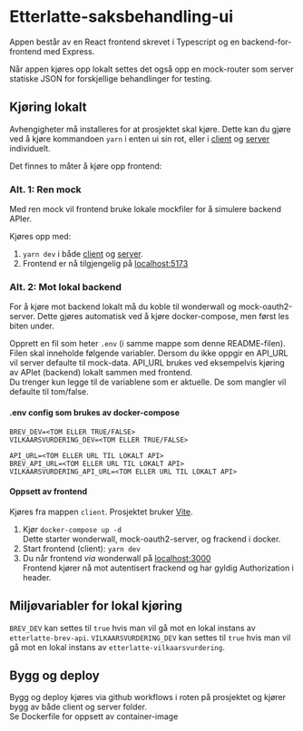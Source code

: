 # Etterlatte-saksbehandling-ui

Appen består av en React frontend skrevet i Typescript og en backend-for-frontend med Express.

Når appen kjøres opp lokalt settes det også opp en mock-router som server statiske JSON for forskjellige behandlinger 
for testing.

## Kjøring lokalt

Avhengigheter må installeres for at prosjektet skal kjøre. Dette kan du gjøre ved å kjøre kommandoen `yarn` i enten 
ui sin rot, eller i [client](./client) og [server](./server) individuelt.

Det finnes to måter å kjøre opp frontend:

### Alt. 1: Ren mock

Med ren mock vil frontend bruke lokale mockfiler for å simulere backend APIer. 

Kjøres opp med: 
1. `yarn dev` i både [client](./client) og [server](./server).
2. Frontend er nå tilgjengelig på [localhost:5173](http://localhost:5173)


### Alt. 2: Mot lokal backend 

For å kjøre mot backend lokalt må du koble til wonderwall og mock-oauth2-server. Dette gjøres automatisk ved å 
kjøre docker-compose, men først les biten under. 

Opprett en fil som heter `.env` (i samme mappe som denne README-filen). Filen skal inneholde følgende variabler. 
Dersom du ikke oppgir en API_URL vil server defaulte til mock-data. API_URL brukes ved eksempelvis kjøring av 
APIet (backend) lokalt sammen med frontend. \
Du trenger kun legge til de variablene som er aktuelle. De som mangler 
vil defaulte til tom/false.

#### .env config som brukes av docker-compose
```
BREV_DEV=<TOM ELLER TRUE/FALSE>
VILKAARSVURDERING_DEV=<TOM ELLER TRUE/FALSE>

API_URL=<TOM ELLER URL TIL LOKALT API>
BREV_API_URL=<TOM ELLER URL TIL LOKALT API>
VILKAARSVURDERING_API_URL=<TOM ELLER URL TIL LOKALT API>
```

#### Oppsett av frontend

Kjøres fra mappen `client`. Prosjektet bruker [Vite](https://vitejs.dev/).

1. Kjør `docker-compose up -d` \
    Dette starter wonderwall, mock-oauth2-server, og frackend i docker.
2. Start frontend (client):
    `yarn dev`
3. Du når frontend *via* wonderwall på [localhost:3000](http://localhost:3000) \
    Frontend kjører nå mot autentisert frackend og har gyldig Authorization i header.

## Miljøvariabler for lokal kjøring
`BREV_DEV` kan settes til `true` hvis man vil gå mot en lokal instans av `etterlatte-brev-api`.
`VILKAARSVURDERING_DEV` kan settes til `true` hvis man vil gå mot en lokal instans av `etterlatte-vilkaarsvurdering`.


## Bygg og deploy
Bygg og deploy kjøres via github workflows i roten på prosjektet
og kjører bygg av både client og server folder. \
Se Dockerfile for oppsett av container-image